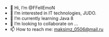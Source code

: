 - 👋 Hi, I’m @FFellEmoN
- 👀 I’m interested in IT technologies, JUDO.
- 🌱 I’m currently learning Java 8
- 💞️ I’m looking to collaborate on ...
- 📫 How to reach me: maksimz_0506@mail.ru

<!---
FFellEmoN/FFellEmoN is a ✨ special ✨ repository because its `README.md` (this file) appears on your GitHub profile.
You can click the Preview link to take a look at your changes.
--->
